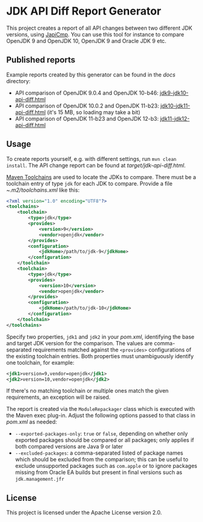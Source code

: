 # JDK API Diff Report Generator

This project creates a report of all API changes between two different JDK versions,
using [JapiCmp](https://github.com/siom79/japicmp).
You can use this tool for instance to compare OpenJDK 9 and OpenJDK 10, OpenJDK 9 and Oracle JDK 9 etc.

## Published reports

Example reports created by this generator can be found in the _docs_ directory:

* API comparison of OpenJDK 9.0.4 and OpenJDK 10-b46: [jdk9-jdk10-api-diff.html](https://gunnarmorling.github.io/jdk-api-diff/jdk9-jdk10-api-diff.html)
* API comparison of OpenJDK 10.0.2 and OpenJDK 11-b23: [jdk10-jdk11-api-diff.html](https://gunnarmorling.github.io/jdk-api-diff/jdk10-jdk11-api-diff.html)
(it's 15 MB, so loading may take a bit)
* API comparison of OpenJDK 11-b23 and OpenJDK 12-b3: [jdk11-jdk12-api-diff.html](https://gunnarmorling.github.io/jdk-api-diff/jdk11-jdk12-api-diff.html)

## Usage

To create reports yourself, e.g. with different settings, run `mvn clean install`.
The API change report can be found at _target/jdk-api-diff.html_.

[Maven Toolchains](https://maven.apache.org/guides/mini/guide-using-toolchains.html) are used to locate the JDKs to compare.
There must be a toolchain entry of type `jdk` for each JDK to compare.
Provide a file _~.m2/toolchains.xml_ like this:

```xml
<?xml version="1.0" encoding="UTF8"?>
<toolchains>
    <toolchain>
        <type>jdk</type>
        <provides>
            <version>9</version>
            <vendor>openjdk</vendor>
        </provides>
        <configuration>
            <jdkHome>/path/to/jdk-9</jdkHome>
        </configuration>
    </toolchain>
    <toolchain>
        <type>jdk</type>
        <provides>
            <version>10</version>
            <vendor>openjdk</vendor>
        </provides>
        <configuration>
            <jdkHome>/path/to/jdk-10</jdkHome>
        </configuration>
    </toolchain>
</toolchains>
```

Specify two properties, `jdk1` and `jdk2` in your _pom.xml_, identifying the base and target JDK version for the comparison.
The values are comma-separated requirements matched against the `<provides>` configurations of the existing toolchain entries.
Both properties must unambiguously identify one toolchain, for example:

```xml
<jdk1>version=9,vendor=openjdk</jdk1>
<jdk2>version=10,vendor=openjdk</jdk2>
```

If there's no matching toolchain or multiple ones match the given requirements, an exception will be raised.

The report is created via the `ModuleRepackager` class which is executed with the Maven exec plug-in.
Adjust the following options passed to that class in _pom.xml_ as needed:

* `--exported-packages-only`: `true` or `false`, depending on whether only exported packages should be compared
or all packages; only applies if both compared versions are Java 9 or later
* `--excluded-packages`: a comma-separated listed of package names which should be excluded from the comparison;
this can be useful to exclude unsupported packages such as `com.apple` or to ignore packages missing from Oracle EA builds
but present in final versions such as `jdk.management.jfr`

## License

This project is licensed under the Apache License version 2.0.
